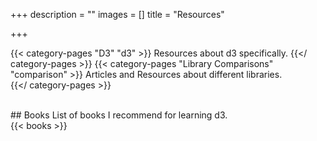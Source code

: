 +++
description = ""
images = []
title = "Resources"

+++

{{< category-pages "D3" "d3" >}}
Resources about d3 specifically.
{{</ category-pages >}}
{{< category-pages "Library Comparisons" "comparison" >}}
Articles and Resources about different libraries.  
{{</ category-pages >}}
<div class="mt-24">&nbsp;</div>
## Books
List of books I recommend for learning d3.

<div class="mt-6"></div>
{{< books >}}

<div id="amzn-assoc-ad-3d69a611-8a29-42c5-bf78-82ffd7fb1e1f"></div><script async src="//z-na.amazon-adsystem.com/widgets/onejs?MarketPlace=US&adInstanceId=3d69a611-8a29-42c5-bf78-82ffd7fb1e1f"></script>
